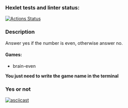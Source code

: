 ### Hexlet tests and linter status:
[![Actions Status](https://github.com/Vyacheslav-Matyushin/frontend-project-44/actions/workflows/hexlet-check.yml/badge.svg)](https://github.com/Vyacheslav-Matyushin/frontend-project-44/actions)

### Description
Answer yes if the number is even, otherwise answer no.

#### Games:

+ brain-even

**You just need to write the game name in the terminal**

### Yes or not
[![asciicast](https://asciinema.org/a/4piTWwhN4RXjoasZep17CQ0QD.svg)](https://asciinema.org/a/4piTWwhN4RXjoasZep17CQ0QD)